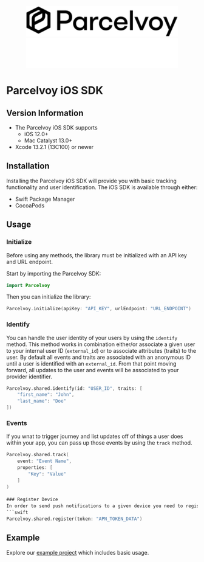 <p align="center">
  <img width="400" alt="Parcelvoy Logo" src=".github/assets/logo-light.png#gh-light-mode-only" />
  <img width="400" alt="Parcelvoy Logo" src=".github/assets/logo-dark.png#gh-dark-mode-only" />
</p>

# Parcelvoy iOS SDK

## Version Information
- The Parcelvoy iOS SDK supports
  - iOS 12.0+
  - Mac Catalyst 13.0+
- Xcode 13.2.1 (13C100) or newer

## Installation
Installing the Parcelvoy iOS SDK will provide you with basic tracking functionality and user identification. The iOS SDK is available through either:
- Swift Package Manager
- CocoaPods

## Usage
### Initialize
Before using any methods, the library must be initialized with an API key and URL endpoint. 

Start by importing the Parcelvoy SDK:
```swift
import Parcelvoy
```

Then you can initialize the library:
```swift
Parcelvoy.initialize(apiKey: "API_KEY", urlEndpoint: "URL_ENDPOINT")
```

### Identify
You can handle the user identity of your users by using the `identify` method. This method works in combination either/or associate a given user to your internal user ID (`external_id`) or to associate attributes (traits) to the user. By default all events and traits are associated with an anonymous ID until a user is identified with an `external_id`. From that point moving forward, all updates to the user and events will be associated to your provider identifier.
```swift
Parcelvoy.shared.identify(id: "USER_ID", traits: [
    "first_name": "John",
    "last_name": "Doe"
])
```

### Events
If you wnat to trigger journey and list updates off of things a user does within your app, you can pass up those events by using the `track` method.
```swift
Parcelvoy.shared.track(
    event: "Event Name",
    properties: [
        "Key": "Value"
    ]
)

### Register Device
In order to send push notifications to a given device you need to register for notifications and then register the device with Parcelvoy. You can do so by using the `register(token: Data?)` method. If a user does not grant access to send notifications, you can also call this method without a token to register device characteristics.
```swift
Parcelvoy.shared.register(token: "APN_TOKEN_DATA")
```

## Example

Explore our [example project](/Example) which includes basic usage.

